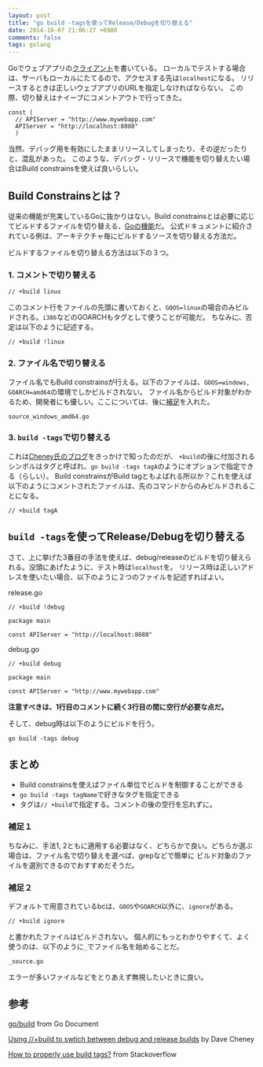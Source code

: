 ```yaml
---
layout: post
title: "go build -tagsを使ってRelease/Debugを切り替える"
date: 2014-10-07 21:06:27 +0900
comments: false
tags: golang
---
```


Goでウェブアプリの[クライアント](https://github.com/shinpei/comstock)を書いている。
ローカルでテストする場合は、サーバもローカルにたてるので、アクセスする先は`localhost`になる。
リリースするときは正しいウェブアプリのURLを指定しなければならない。
この際、切り替えはナイーブにコメントアウトで行ってきた。
```
const (
  // APIServer = "http://www.mywebapp.com"
  APIServer = "http://localhost:8080"
  )
```
当然、デバッグ用を有効にしたままリリースしてしまったり、その逆だったりと、混乱があった。
このような、デバッグ・リリースで機能を切り替えたい場合はBuild constrainsを使えば良いらしい。

## Build Constrainsとは？

従来の機能が充実しているGoに抜かりはない。Build constrainsとは必要に応じてビルドするファイルを切り替える、[Goの機能](http://golang.org/pkg/go/build/#pkg-overview)だ。
公式ドキュメントに紹介されている例は、アーキテクチャ毎にビルドするソースを切り替える方法だ。

ビルドするファイルを切り替える方法は以下の３つ。

### 1. コメントで切り替える

```
// +build linux
```

このコメント行をファイルの先頭に書いておくと、`GOOS=linux`の場合のみビルドされる。`i386`などのGOARCHもタグとして使うことが可能だ。
ちなみに、否定は以下のように記述する。

```
// +build !linux
```

### 2. ファイル名で切り替える
ファイル名でもBuild constrainsが行える。以下のファイルは、`GOOS=windows, GOARCH=amd64`の環境でしかビルドされない。
ファイル名からビルド対象がわかるため、開発者にも優しい。ここについては、後に[補足](#a1)を入れた。

```
source_windows_amd64.go
```

### 3. `build -tags`で切り替える
これは[Cheney氏のブログ](http://dave.cheney.net/2014/09/28/using-build-to-switch-between-debug-and-release)をきっかけで知ったのだが、
`+build`の後に付加されるシンボルはタグと呼ばれ、`go build -tags tagA`のようにオプションで指定できる（らしい）。
Build constrainsがBuild tagともよばれる所以か？これを使えば以下のようにコメントされたファイルは、先のコマンドからのみビルドされることになる。

```
// +build tagA
```

## `build -tags`を使ってRelease/Debugを切り替える

さて、上に挙げた3番目の手法を使えば、debug/releaseのビルドを切り替えられる。没頭にあげたように、テスト時は`localhost`を。
リリース時は正しいアドレスを使いたい場合、以下のように２つのファイルを記述すればよい。

release.go
```
// +build !debug

package main

const APIServer = "http://localhost:8080"
```

debug.go
```
// +build debug

package main

const APIServer = "http://www.mywebapp.com"
```

**注意すべきは、1行目のコメントに続く3行目の間に空行が必要な点だ。**

そして、debug時は以下のようにビルドを行う。
```
go build -tags debug
```


## まとめ

+ Build constrainsを使えばファイル単位でビルドを制御することができる
+ `go build -tags tagName`で好きなタグを指定できる
+ タグは`// +build`で指定する。コメントの後の空行を忘れずに。

### <a name="a1">補足１</a>

ちなみに、手法1, 2ともに適用する必要はなく、どちらかで良い。どちらか選ぶ場合は、ファイル名で切り替えを選べば、grepなどで簡単に
ビルド対象のファイルを選別できるのでおすすめだそうだ。

### 補足２
デフォルトで用意されているbcは、`GOOS`や`GOARCH`以外に、`ignore`がある。
```
// +build ignore
```
と書かれたファイルはビルドされない。
個人的にもっとわかりやすくて、よく使うのは、以下のように`_`でファイル名を始めることだ。

```
_source.go
```
エラーが多いファイルなどをとりあえず無視したいときに良い。


## 参考
[go/build](http://golang.org/pkg/go/build/#pkg-overview) from Go Document

[Using //+build to swtich between debug and release builds](http://dave.cheney.net/2014/09/28/using-build-to-switch-between-debug-and-release) by Dave Cheney

[How to properly use build tags?](http://stackoverflow.com/questions/15214459/how-to-properly-use-build-tags) from Stackoverflow
